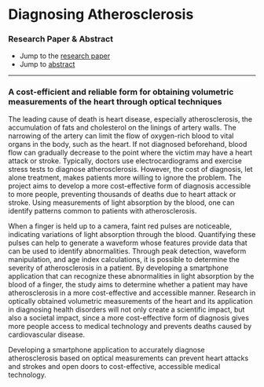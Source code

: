 # Diagnosing Atherosclerosis

### Research Paper & Abstract
* Jump to the [research paper](https://github.com/kaisubr/Photoplethysmogram_API_22/blob/master/RESEARCH%20PAPER.pdf)
* Jump to [abstract](https://github.com/kaisubr/Photoplethysmogram_API_22#a-cost-efficient-and-reliable-form-for-obtaining-volumetric-measurements-of-the-heart-through-optical-techniques)

----------

### A cost-efficient and reliable form for obtaining volumetric measurements of the heart through optical techniques

The leading cause of death is heart disease, especially atherosclerosis, the accumulation of fats and cholesterol on the linings of artery walls. The narrowing of the artery can limit the flow of oxygen-rich blood to vital organs in the body, such as the heart. If not diagnosed beforehand, blood flow can gradually decrease to the point where the victim may have a heart attack or stroke. Typically, doctors use electrocardiograms and exercise stress tests to diagnose atherosclerosis. However, the cost of diagnosis, let alone treatment, makes patients more willing to ignore the problem. The project aims to develop a more cost-effective form of diagnosis accessible to more people, preventing thousands of deaths due to heart attack or stroke. Using measurements of light absorption by the blood, one can identify patterns common to patients with atherosclerosis. 

When a finger is held up to a camera, faint red pulses are noticeable, indicating variations of light absorption through the blood. Quantifying these pulses can help to generate a waveform whose features provide data that can be used to identify abnormalities. Through peak detection, waveform manipulation, and age index calculations, it is possible to determine the severity of atherosclerosis in a patient. By developing a smartphone application that can recognize these abnormalities in light absorption by the blood of a finger, the study aims to determine whether a patient may have atherosclerosis in a more cost-effective and accessible manner. Research in optically obtained volumetric measurements of the heart and its application in diagnosing health disorders will not only create a scientific impact, but also a societal impact, since a more cost-effective form of diagnosis gives more people access to medical technology and prevents deaths caused by cardiovascular disease. 

Developing a smartphone application to accurately diagnose atherosclerosis based on optical measurements can prevent heart attacks and strokes and open doors to cost-effective, accessible medical technology.
